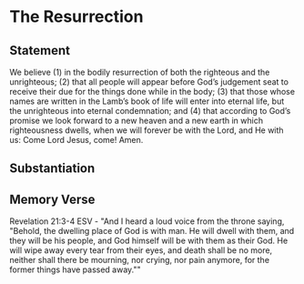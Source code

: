 # The Resurrection

## Statement
We believe (1) in the bodily resurrection of both the righteous and the unrighteous; (2) that all people will appear before God’s judgement seat to receive their due for the things done while in the body; (3) that those whose names are written in the Lamb’s book of life will enter into eternal life, but the unrighteous into eternal condemnation; and (4) that according to God’s promise we look forward to a new heaven and a new earth in which righteousness dwells, when we will forever be with the Lord, and He with us: Come Lord Jesus, come!  Amen.

## Substantiation

## Memory Verse
Revelation 21:3-4 ESV - "And I heard a loud voice from the throne saying, "Behold, the dwelling place of God is with man. He will dwell with them, and they will be his people, and God himself will be with them as their God. He will wipe away every tear from their eyes, and death shall be no more, neither shall there be mourning, nor crying, nor pain anymore, for the former things have passed away.""